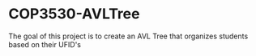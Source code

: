 # COP3530-AVLTree

The goal of this project is to create an AVL Tree that organizes students based on their UFID's
